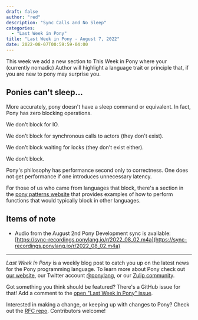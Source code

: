 ```yaml
---
draft: false
author: "red"
description: "Sync Calls and No Sleep"
categories:
  - "Last Week in Pony"
title: "Last Week in Pony - August 7, 2022"
date: 2022-08-07T00:59:59-04:00
---
```


This week we add a new section to This Week in Pony where your (currently nomadic) Author will highlight a language trait or principle that, if you are new to pony may surprise you.

<!--more-->

## Ponies can't sleep...

More accurately, pony doesn't have a sleep command or equivalent. In fact, Pony has zero blocking operations.

We don't block for IO.

We don't block for synchronous calls to actors (they don't exist).

We don't block waiting for locks (they don't exist either).

We don't block.

Pony's philosophy has performance second only to correctness. One does not get performance if one introduces unnecessary latency.

For those of us who came from languages that block, there's a section in the [pony patterns website](https://patterns.ponylang.io/async/index.html) that provides examples of how to perform functions that would typically block in other languages.

## Items of note

- Audio from the August 2nd Pony Development sync is available: [https://sync-recordings.ponylang.io/r/2022_08_02.m4a](https://sync-recordings.ponylang.io/r/2022_08_02.m4a)

---

_Last Week In Pony_ is a weekly blog post to catch you up on the latest news for the Pony programming language. To learn more about Pony check out [our website](https://ponylang.io), our Twitter account [@ponylang](https://twitter.com/ponylang), or our [Zulip community](https://ponylang.zulipchat.com).

Got something you think should be featured? There's a GitHub issue for that! Add a comment to the [open "Last Week in Pony" issue](https://github.com/ponylang/ponylang.github.io/issues?q=is%3Aissue+is%3Aopen+label%3Alast-week-in-pony).

Interested in making a change, or keeping up with changes to Pony? Check out the [RFC repo](https://github.com/ponylang/rfcs). Contributors welcome!
